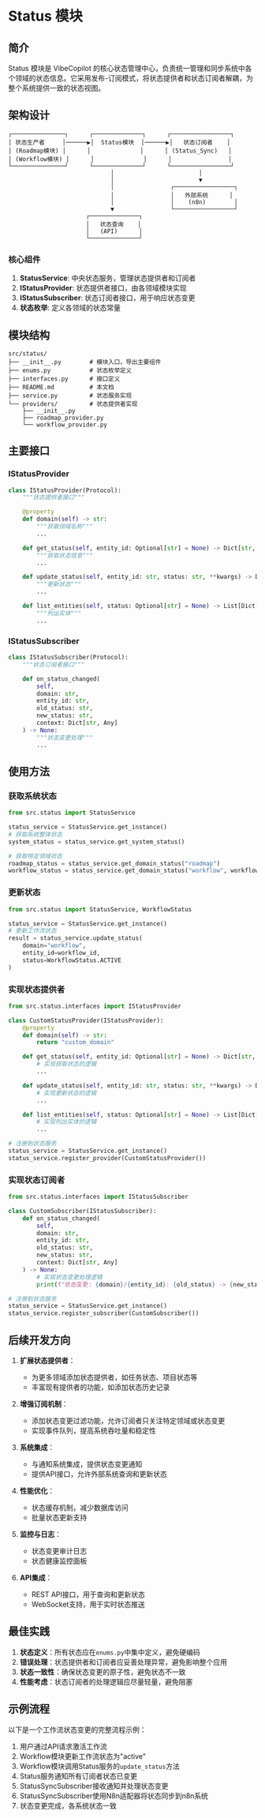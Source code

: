 # Status 模块

## 简介

Status 模块是 VibeCopilot 的核心状态管理中心，负责统一管理和同步系统中各个领域的状态信息。它采用发布-订阅模式，将状态提供者和状态订阅者解耦，为整个系统提供一致的状态视图。

## 架构设计

```
┌───────────────┐      ┌──────────────┐      ┌─────────────────┐
│ 状态生产者     │──────▶│  Status模块  │──────▶│   状态订阅者    │
│ (Roadmap模块) │      │              │      │ (Status_Sync)   │
│ (Workflow模块) │      │              │      │                │
└───────────────┘      └──────────────┘      └─────────────────┘
                             │                        │
                             │                        ▼
                             │                ┌─────────────────┐
                             │                │   外部系统      │
                             │                │    (n8n)        │
                             ▼                └─────────────────┘
                      ┌──────────────┐
                      │   状态查询    │
                      │   (API)      │
                      └──────────────┘
```

### 核心组件

1. **StatusService**: 中央状态服务，管理状态提供者和订阅者
2. **IStatusProvider**: 状态提供者接口，由各领域模块实现
3. **IStatusSubscriber**: 状态订阅者接口，用于响应状态变更
4. **状态枚举**: 定义各领域的状态常量

## 模块结构

```
src/status/
├── __init__.py        # 模块入口，导出主要组件
├── enums.py           # 状态枚举定义
├── interfaces.py      # 接口定义
├── README.md          # 本文档
├── service.py         # 状态服务实现
└── providers/         # 状态提供者实现
    ├── __init__.py
    ├── roadmap_provider.py
    └── workflow_provider.py
```

## 主要接口

### IStatusProvider

```python
class IStatusProvider(Protocol):
    """状态提供者接口"""

    @property
    def domain(self) -> str:
        """获取领域名称"""
        ...

    def get_status(self, entity_id: Optional[str] = None) -> Dict[str, Any]:
        """获取状态信息"""
        ...

    def update_status(self, entity_id: str, status: str, **kwargs) -> Dict[str, Any]:
        """更新状态"""
        ...

    def list_entities(self, status: Optional[str] = None) -> List[Dict[str, Any]]:
        """列出实体"""
        ...
```

### IStatusSubscriber

```python
class IStatusSubscriber(Protocol):
    """状态订阅者接口"""

    def on_status_changed(
        self,
        domain: str,
        entity_id: str,
        old_status: str,
        new_status: str,
        context: Dict[str, Any]
    ) -> None:
        """状态变更处理"""
        ...
```

## 使用方法

### 获取系统状态

```python
from src.status import StatusService

status_service = StatusService.get_instance()
# 获取系统整体状态
system_status = status_service.get_system_status()

# 获取特定领域状态
roadmap_status = status_service.get_domain_status("roadmap")
workflow_status = status_service.get_domain_status("workflow", workflow_id)
```

### 更新状态

```python
from src.status import StatusService, WorkflowStatus

status_service = StatusService.get_instance()
# 更新工作流状态
result = status_service.update_status(
    domain="workflow",
    entity_id=workflow_id,
    status=WorkflowStatus.ACTIVE
)
```

### 实现状态提供者

```python
from src.status.interfaces import IStatusProvider

class CustomStatusProvider(IStatusProvider):
    @property
    def domain(self) -> str:
        return "custom_domain"

    def get_status(self, entity_id: Optional[str] = None) -> Dict[str, Any]:
        # 实现获取状态的逻辑
        ...

    def update_status(self, entity_id: str, status: str, **kwargs) -> Dict[str, Any]:
        # 实现更新状态的逻辑
        ...

    def list_entities(self, status: Optional[str] = None) -> List[Dict[str, Any]]:
        # 实现列出实体的逻辑
        ...

# 注册到状态服务
status_service = StatusService.get_instance()
status_service.register_provider(CustomStatusProvider())
```

### 实现状态订阅者

```python
from src.status.interfaces import IStatusSubscriber

class CustomSubscriber(IStatusSubscriber):
    def on_status_changed(
        self,
        domain: str,
        entity_id: str,
        old_status: str,
        new_status: str,
        context: Dict[str, Any]
    ) -> None:
        # 实现状态变更处理逻辑
        print(f"状态变更: {domain}/{entity_id}: {old_status} -> {new_status}")

# 注册到状态服务
status_service = StatusService.get_instance()
status_service.register_subscriber(CustomSubscriber())
```

## 后续开发方向

1. **扩展状态提供者**：
   - 为更多领域添加状态提供者，如任务状态、项目状态等
   - 丰富现有提供者的功能，如添加状态历史记录

2. **增强订阅机制**：
   - 添加状态变更过滤功能，允许订阅者只关注特定领域或状态变更
   - 实现事件队列，提高系统吞吐量和稳定性

3. **系统集成**：
   - 与通知系统集成，提供状态变更通知
   - 提供API接口，允许外部系统查询和更新状态

4. **性能优化**：
   - 状态缓存机制，减少数据库访问
   - 批量状态更新支持

5. **监控与日志**：
   - 状态变更审计日志
   - 状态健康监控面板

6. **API集成**：
   - REST API接口，用于查询和更新状态
   - WebSocket支持，用于实时状态推送

## 最佳实践

1. **状态定义**：所有状态应在`enums.py`中集中定义，避免硬编码
2. **错误处理**：状态提供者和订阅者应妥善处理异常，避免影响整个应用
3. **状态一致性**：确保状态变更的原子性，避免状态不一致
4. **性能考虑**：状态订阅者的处理逻辑应尽量轻量，避免阻塞

## 示例流程

以下是一个工作流状态变更的完整流程示例：

1. 用户通过API请求激活工作流
2. Workflow模块更新工作流状态为"active"
3. Workflow模块调用Status服务的`update_status`方法
4. Status服务通知所有订阅者状态已变更
5. StatusSyncSubscriber接收通知并处理状态变更
6. StatusSyncSubscriber使用N8n适配器将状态同步到n8n系统
7. 状态变更完成，各系统状态一致
